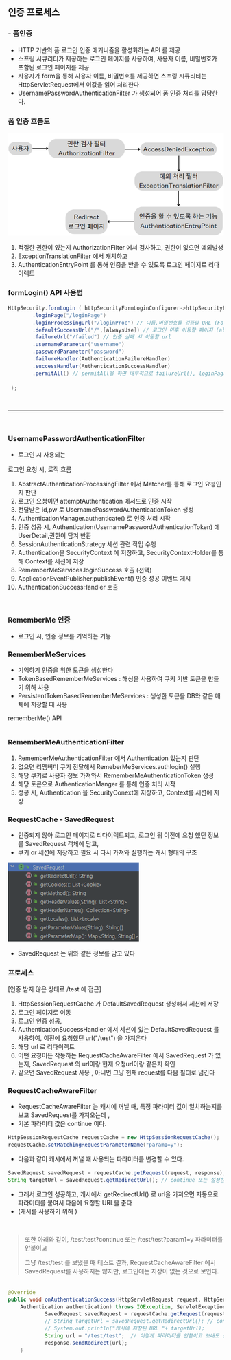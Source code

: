## 인증 프로세스

### - 폼인증

- HTTP 기반의 폼 로그인 인증 메커니즘을 활성화하는 API 를 제공
- 스프링 시큐리티가 제공하는 로그인 페이지를 사용하여, 사용자 이름, 비밀번호가 포함된 로그인 페이지를 제공
- 사용자가 form을 통해 사용자 이름, 비밀번호를 제공하면 스프링 시큐리티는 HttpServletRequest에서 이값을 읽어 처리한다
- UsernamePasswordAuthenticationFilter 가 생성되어 폼 인증 처리를 담당한다.

### 폼 인증 흐름도
![img_1.png](img_1.png)

1. 적절한 권한이 있는지 AuthorizationFilter 에서 검사하고, 권한이 없으면 예외발생
2. ExceptionTranslationFilter 에서 캐치하고
3. AuthenticationEntryPoint 를 통해 인증을 받을 수 있도록 로그인 페이지로 리다이렉트 

### formLogin() API 사용법

```JAVA
HttpSecurity.formLogin ( httpSecurityFormLoginConfigurer->httpSecurityFormLoginConfigurer
        .loginPage("/loginPage")
        .loginProcessingUrl("/loginProc") // 이름,비밀번호를 검증할 URL (Form 태그의 action에 해당) 
        .defaultSuccessUrl("/",[alwaysUse]) // 로그인 이후 이동할 페이지 (alwaysUse 가 true이면 무조건 해당 URL로 이동, 디폴트는 false)
        .failureUrl("/failed") // 인증 실패 시 이동할 url
        .usernameParameter("username") 
        .passwordParameter("password")
        .failureHandler(AuthenticationFailureHandler)
        .successHandler(AuthenticationSuccessHandler)
        .permitAll() // permitAll을 하면 내부적으로 failureUrl(), loginPage(), loginProcessingUrl() 에 대한 URL에 사용자 접근을 허용함 -> 누구나 접근이 가능해야하기 때문

 );

```

<br>

------

<br>

### UsernamePasswordAuthenticationFilter

- 로그인 시 사용되는 

로그인 요청 시, 로직 흐름
1. AbstractAuthenticationProcessingFilter 에서 Matcher를 통해 로그인 요청인지 판단
2. 로그인 요청이면 attemptAuthentication 메서드로 인증 시작 
3. 전달받은 id,pw 로 UsernamePasswordAuthenticationToken 생성
4. AuthenticationManager.authenticate() 로 인증 처리 시작
5. 인증 성공 시, Authentication(UsernamePasswordAuthenticationToken) 에 UserDetail,권한이 담겨 반환
6. SessionAuthenticationStrategy 세션 관련 작업 수행
7. Authentication을 SecurityContext 에 저장하고, SecurityContextHolder를 통해 Context를 세션에 저장
8. RememberMeServices.loginSuccess 호출 (선택)
9. ApplicationEventPublisher.publishEvent() 인증 성공 이벤트 게시
10. AuthenticationSuccessHandler 호출 



<br>

### RememberMe 인증

- 로그인 시, 인증 정보를 기억하는 기능

### RememberMeServices 

- 기억하기 인증을 위한 토큰을 생성한다
- TokenBasedRememberMeServices : 해싱을 사용하여 쿠키 기반 토큰을 만들기 위해 사용
- PersistentTokenBasedRememberMeServices : 생성한 토큰을 DB와 같은 매체에 저장할 때 사용


rememberMe() API
```java

```


### RememberMeAuthenticationFilter 

1. RememberMeAuthenticationFilter 에서 Authentication 있는지 판단
2. 없으면 리멤버미 쿠기 전달해서 RemeberMeServices.authlogin() 실행 
3. 해당 쿠키로 사용자 정보 가져와서 RememberMeAuthenticationToken 생성
4. 해당 토큰으로 AuthenticationManger 를 통해 인증 처리 시작
5. 성공 시, Authentication 을 SecurityConext에 저장하고, Context를 세션에 저장 



### RequestCache - SavedRequest 

- 인증되지 않아 로그인 페이지로 리다이렉트되고, 로그인 뒤 이전에 요청 했던 정보를 SavedRequest 객체에 담고,
- 쿠키 or 세션에 저장하고 필요 시 다시 가져와 실행하는 캐시 형태의 구조

![img.png](img.png)

- SavedRequest 는 위와 같은 정보를 담고 있다

### 프로세스 

[인증 받지 않은 상태로 /test 에 접근]
1. HttpSessionRequestCache 가 DefaultSavedRequest 생성해서 세션에 저장 
2. 로그인 페이지로 이동
3. 로그인 인증 성공, 
4. AuthenticationSuccessHandler 에서 세션에 있는 DefaultSavedRequest 를 사용하여, 이전에 요청했던 url("/test") 을 가져온다
5. 해당 url 로 리다이렉트 
6. 어떤 요청이든 작동하는 RequestCacheAwareFilter 에서 SavedRequest 가 있는지, SavedRequest 의 url이랑 현재 요청url이랑 같은지 확인
7. 같으면 SavedRequest 사용 , 아니면 그냥 현재 request를 다음 필터로 넘긴다 

### RequestCacheAwareFilter

- RequestCacheAwareFilter 는 캐시에 꺼낼 때, 특정 파라미터 값이 일치하는지를 보고 SavedRequest를 가져오는데 ,
- 기본 파라미터 값은 continue 이다.

```java
HttpSessionRequestCache requestCache = new HttpSessionRequestCache();
requestCache.setMatchingRequestParameterName("param1=y");
```

- 다음과 같이 캐시에서 꺼낼 때 사용되는 파라미터를 변경할 수 있다.

```java
SavedRequest savedRequest = requestCache.getRequest(request, response);
String targetUrl = savedRequest.getRedirectUrl(); // continue 또는 설정한 파라미터 (param1=y) 가 붙어서 나옴
```

- 그래서 로그인 성공하고, 캐시에서 getRedirectUrl() 로 url을 가져오면 자동으로 파라미터를 붙여서 다음에 요청할 URL을 준다 
- (캐시를 사용하기 위해 )

<br>

> 또한 아래와 같이, /test/test?continue 또는  /test/test?param1=y 파라미터를 안붙이고
> 
> 그냥 /test/test 를 보냈을 때 테스트 결과, RequestCacheAwareFilter 에서 SavedRequest를 사용하지는 않지만, 로그인에는 지장이 없는 것으로 보인다.
>

```java

@Override
public void onAuthenticationSuccess(HttpServletRequest request, HttpServletResponse response,
    Authentication authentication) throws IOException, ServletException {
			SavedRequest savedRequest = requestCache.getRequest(request, response);
			// String targetUrl = savedRequest.getRedirectUrl(); // continue 또는 위에서 설정한 파라미터  param1=y 가 붙어서 나옴
			// System.out.println("캐시에 저장된 URL "+ targetUrl); 
			String url = "/test/test";  // 이렇게 파라미터를 안붙이고 보내도 상관은 없다
			response.sendRedirect(url);
	}


```
